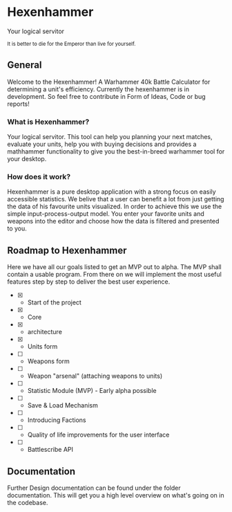 # Hexenhammer 
Your logical servitor

<small>It is better to die for the Emperor than live for yourself.</small>

## General
Welcome to the Hexenhammer! A Warhammer 40k Battle Calculator for determining a unit's efficiency.
Currently the hexenhammer is in development. So feel free to contribute in Form of Ideas, Code or bug reports!

### What is Hexenhammer?
Your logical servitor. This tool can help you planning your next matches,
evaluate your units, help you with buying decisions and provides a mathhammer functionality
to give you the best-in-breed warhammer tool for your desktop.

### How does it work?
Hexenhammer is a pure desktop application with a strong focus on easily accessible statistics.
We belive that a user can benefit a lot from just getting the data of his favourite units visualized.
In order to achieve this we use the simple input-process-output model. You enter your favorite units and 
weapons into the editor and choose how the data is filtered and presented to you.

## Roadmap to Hexenhammer
Here we have all our goals listed to get an MVP out to alpha. The MVP shall contain a usable program.
From there on we will implement the most useful features step by step to deliver the best user experience.

- [x] - Start of the project
- [x] - Core
- [x] - architecture
- [x] - Units form
- [ ] - Weapons form
- [ ] - Weapon "arsenal" (attaching weapons to units)
- [ ] - Statistic Module (MVP) - Early alpha possible
- [ ] - Save & Load Mechanism
- [ ] - Introducing Factions
- [ ] - Quality of life improvements for the user interface
- [ ] - Battlescribe API 

## Documentation
Further Design documentation can be found under the folder documentation.
This will get you a high level overview on what's going on in the codebase.


